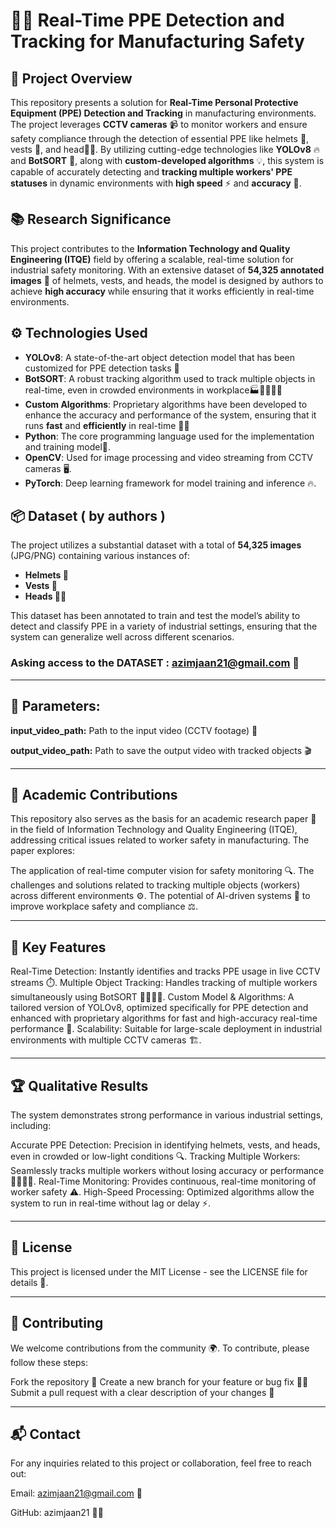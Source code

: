 # 🚨👷 Real-Time PPE Detection and Tracking for Manufacturing Safety

## 📝 Project Overview

This repository presents a solution for **Real-Time Personal Protective Equipment (PPE) Detection and Tracking** in manufacturing environments. The project leverages **CCTV cameras** 📹 to monitor workers and ensure safety compliance through the detection of essential PPE like helmets 👷, vests 🦺, and head🧑‍🏭. By utilizing cutting-edge technologies like **YOLOv8** 🔥 and **BotSORT** 🧠, along with **custom-developed algorithms** 💡, this system is capable of accurately detecting and **tracking multiple workers' PPE statuses** in dynamic environments with **high speed** ⚡ and **accuracy** 🎯.

## 📚 Research Significance

This project contributes to the **Information Technology and Quality Engineering (ITQE)** field by offering a scalable, real-time solution for industrial safety monitoring. With an extensive dataset of **54,325 annotated images** 📸 of helmets, vests, and heads, the model is designed  by authors to achieve **high accuracy** while ensuring that it works efficiently in real-time environments.

## ⚙️ Technologies Used

- **YOLOv8**: A state-of-the-art object detection model that has been customized for PPE detection tasks 🤖
- **BotSORT**: A robust tracking algorithm used to track multiple objects in real-time, even in crowded environments in workplace🏭🚶‍♂️🚶‍♀️
- **Custom Algorithms**: Proprietary algorithms have been developed to enhance the accuracy and performance of the system, ensuring that it runs **fast** and **efficiently** in real-time 🧠💨
- **Python**: The core programming language used for the implementation and training model🐍.
- **OpenCV**: Used for image processing and video streaming from CCTV cameras 🖥️.
- **PyTorch**: Deep learning framework for model training and inference 🔥.

## 📦 Dataset ( by authors )

The project utilizes a substantial dataset with a total of **54,325 images** (JPG/PNG) containing various instances of:
- **Helmets 👷**
- **Vests 🦺**
- **Heads 🧑‍🏭**

This dataset has been annotated to train and test the model’s ability to detect and classify PPE in a variety of industrial settings, ensuring that the system can generalize well across different scenarios.
### Asking access to the DATASET :  azimjaan21@gmail.com 📧

-----

## 📌 Parameters:

**input_video_path:** Path to the input video (CCTV footage) 🎥

**output_video_path:** Path to save the output video with tracked objects 🎬

-----

## 📑 Academic Contributions
This repository also serves as the basis for an academic research paper 📄 in the field of Information Technology and Quality Engineering (ITQE), addressing critical issues related to worker safety in manufacturing. The paper explores:

The application of real-time computer vision for safety monitoring 🔍.
The challenges and solutions related to tracking multiple objects (workers) across different environments ⚙️.
The potential of AI-driven systems 🤖 to improve workplace safety and compliance ⚖️.

-----

## 🌟 Key Features

Real-Time Detection: Instantly identifies and tracks PPE usage in live CCTV streams ⏱️.
Multiple Object Tracking: Handles tracking of multiple workers simultaneously using BotSORT 👷‍♂️👷‍♀️.
Custom Model & Algorithms: A tailored version of YOLOv8, optimized specifically for PPE detection and enhanced with proprietary algorithms for fast and high-accuracy real-time performance 🧠.
Scalability: Suitable for large-scale deployment in industrial environments with multiple CCTV cameras 🏗️.

----

## 🏆 Qualitative Results

The system demonstrates strong performance in various industrial settings, including:

Accurate PPE Detection: Precision in identifying helmets, vests, and heads, even in crowded or low-light conditions 🔍.
Tracking Multiple Workers: Seamlessly tracks multiple workers without losing accuracy or performance 🏃‍♂️🏃‍♀️.
Real-Time Monitoring: Provides continuous, real-time monitoring of worker safety ⚠️.
High-Speed Processing: Optimized algorithms allow the system to run in real-time without lag or delay ⚡.

----

## 📜 License
This project is licensed under the MIT License - see the LICENSE file for details 📃.

-----

## 🤝 Contributing
We welcome contributions from the community 🌍. To contribute, please follow these steps:

Fork the repository 🍴
Create a new branch for your feature or bug fix 🧑‍💻
Submit a pull request with a clear description of your changes 📝

-----

## 📬 Contact
For any inquiries related to this project or collaboration, feel free to reach out:

Email: azimjaan21@gmail.com 📧

GitHub: azimjaan21 🧑‍💻
